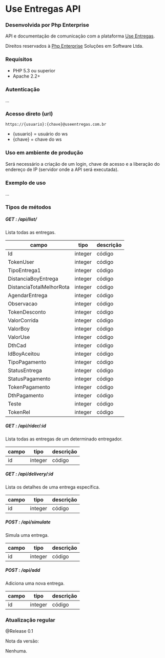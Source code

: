 # Use Entregas API
### Desenvolvida por Php Enterprise

API e documentação de comunicação com a plataforma [Use Entregas](http://useentregas.com.br).

Direitos reservados à [Php Enterprise](http://useentregas.com.br) Soluções em Software Ltda.

### Requísitos 

* PHP 5.3 ou superior
* Apache 2.2+

### Autenticação

...

### Acesso direto (url)

    https://{usuario}:{chave}@useentregas.com.br

* {usuario}  = usuário do ws
* {chave}    = chave do ws

### Uso em ambiente de produção

Será necessário a criação de um login, chave de acesso e a liberação do endereço de IP (servidor onde a API será executada).

### Exemplo de uso

...

### Tipos de métodos

##### GET : /api/list/
Lista todas as entregas.

| campo         | tipo         |  descrição  |
| ------------- | ------------ | ------------- |
| Id            | integer      | código
| TokenUser            | integer      | código
| TipoEntrega1            | integer      | código
| DistanciaBoyEntrega            | integer      | código
| DistanciaTotalMelhorRota            | integer      | código
| AgendarEntrega            | integer      | código
| Observacao            | integer      | código
| TokenDesconto            | integer      | código
| ValorCorrida            | integer      | código
| ValorBoy            | integer      | código
| ValorUse            | integer      | código
| DthCad            | integer      | código
| IdBoyAceitou            | integer      | código
| TipoPagamento            | integer      | código
| StatusEntrega            | integer      | código
| StatusPagamento            | integer      | código
| TokenPagamento            | integer      | código
| DthPagamento            | integer      | código
| Teste            | integer      | código
| TokenRel            | integer      | código


##### GET : /api/rider/:id
Lista todas as entregas de um determinado entregador.

| campo         | tipo         |  descrição  |
| ------------- | ------------ | ------------- |
| id            | integer      | código


##### GET : /api/delivery/:id
Lista os detalhes de uma entrega específica.

| campo         | tipo         |  descrição  |
| ------------- | ------------ | ------------- |
| id            | integer      | código


##### POST : /api/simulate
Simula uma entrega.

| campo         | tipo         |  descrição  |
| ------------- | ------------ | ------------- |
| id            | integer      | código


##### POST : /api/add
Adiciona uma nova entrega.

| campo         | tipo         |  descrição  |
| ------------- | ------------ | ------------- |
| id            | integer      | código


### Atualização regular

@Release 0.1

Nota da versão:

Nenhuma.
